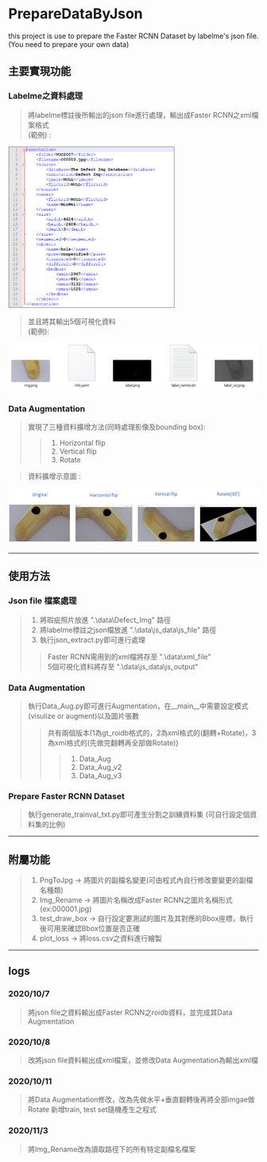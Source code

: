 # PrepareDataByJson
this project is use to prepare the Faster RCNN Dataset by labelme's json file.  
(You need to prepare your own data)

## 主要實現功能  
### Labelme之資料處理
> 將labelme標註後所輸出的json file進行處理，輸出成Faster RCNN之xml檔案格式  
> (範例) :  

<img src="https://github.com/minwei1997/PrepareDataByJson/blob/main/%E7%85%A7%E7%89%87/Sample/xml_sample.png" width="336" height="324">  

> 並且將其輸出5個可視化資料  
> (範例):  

![image](https://github.com/minwei1997/PrepareDataByJson/blob/main/%E7%85%A7%E7%89%87/Sample/json_output_sample.PNG)  

### Data Augmentation
> 實現了三種資料擴增方法(同時處理影像及bounding box):
>> 1. Horizontal flip
>> 2. Vertical flip
>> 3. Rotate

> 資料擴增示意圖 :  
<img src="https://github.com/minwei1997/PrepareDataByJson/blob/main/%E7%85%A7%E7%89%87/Data%20Aug/Summary.PNG" width="550" height="114">  
 
-------------------------
## 使用方法
### Json file 檔案處理
> 1. 將瑕疵照片放進 ".\data\Defect_Img" 路徑
> 2. 將labelme標註之json檔放進 ".\data\js_data\js_file" 路徑  
> 3. 執行json_extract.py即可進行處理  
>> Faster RCNN需用到的xml檔將存至 ".\data\xml_file"  
>> 5個可視化資料將存至 ".\data\js_data\js_output"  

### Data Augmentation
> 執行Data_Aug.py即可進行Augmentation，在__main__中需要設定模式(visulize or augment)以及圖片張數
>> 共有兩個版本(1為gt_roidb格式的，2為xml格式的(翻轉+Rotate)，3為xml格式的(先做完翻轉再全部做Rotate))
>>> 1. Data_Aug
>>> 2. Data_Aug_v2 
>>> 2. Data_Aug_v3 

### Prepare Faster RCNN Dataset
> 執行generate_trainval_txt.py即可產生分割之訓練資料集 (可自行設定個資料集的比例)

-------------------------
## 附屬功能
> 1. PngToJpg -> 將圖片的副檔名變更(可由程式內自行修改要變更的副檔名種類)
> 2. Img_Rename -> 將圖片名稱改成Faster RCNN之圖片名稱形式 (ex:000001.jpg)
> 3. test_draw_box -> 自行設定要測試的圖片及其對應的Bbox座標，執行後可用來確認Bbox位置是否正確
> 4. plot_loss -> 將loss.csv之資料進行繪製

-------------------------
## logs  
### 2020/10/7  
> 將json file之資料輸出成Faster RCNN之roidb資料，並完成其Data Augmentation  

### 2020/10/8  
> 改將json file資料輸出成xml檔案，並修改Data Augmentation為輸出xml檔  

### 2020/10/11
> 將Data Augmentation修改，改為先做水平+垂直翻轉後再將全部imgae做Rotate
> 新增train, test set隨機產生之程式

### 2020/11/3
> 將Img_Rename改為讀取路徑下的所有特定副檔名檔案